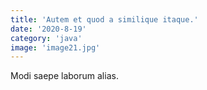 ```yaml
---
title: 'Autem et quod a similique itaque.'
date: '2020-8-19'
category: 'java'
image: 'image21.jpg'
---
```


Modi saepe laborum alias.
